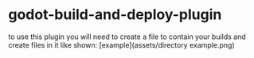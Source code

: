 # godot-build-and-deploy-plugin
to use this plugin you will need to create a file to contain your builds and create files in it like shown: [example](assets/directory example.png)
